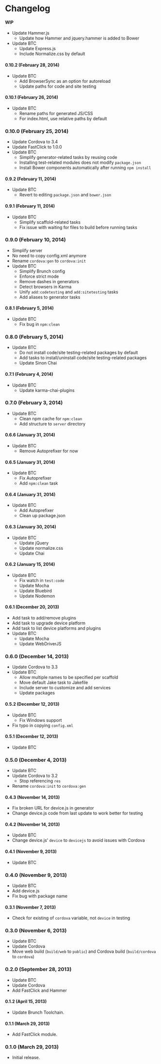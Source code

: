 # Changelog

#### WIP
- Update Hammer.js
  - Update how Hammer and jquery.hammer is added to Bower
- Update BTC
  - Update Express.js
  - Include Normalize.css by default

#### 0.10.2 (February 28, 2014)
- Update BTC
  - Add BrowserSync as an option for autoreload
  - Update paths for code and site testing

#### 0.10.1 (February 26, 2014)
- Update BTC
  - Rename paths for generated JS/CSS
  - For index.html, use relative paths by default

### 0.10.0 (February 25, 2014)
- Update Cordova to 3.4
- Update FastClick to 1.0.0
- Update BTC
  - Simplify generator-related tasks by reusing code
  - Installing test-related modules does not modify `package.json`
  - Install Bower components automatically after running `npm install`

#### 0.9.2 (February 11, 2014)
- Update BTC
  - Revert to editing `package.json` and `bower.json`

#### 0.9.1 (February 11, 2014)
- Update BTC
  - Simplify scaffold-related tasks
  - Fix issue with waiting for files to build before running tasks

### 0.9.0 (February 10, 2014)
- Simplify server
- No need to copy config.xml anymore
- Rename `cordova:gen` to `cordova:init`
- Update BTC
  - Simplify Brunch config
  - Enforce strict mode
  - Remove dashes in generators
  - Detect browsers in Karma
  - Unify `add:codetesting` and `add:sitetesting` tasks
  - Add aliases to generator tasks

#### 0.8.1 (February 5, 2014)
- Update BTC
  - Fix bug in `npm:clean`

### 0.8.0 (February 5, 2014)
- Update BTC
  - Do not install code/site testing-related packages by default
  - Add tasks to install/uninstall code/site testing-related packages
  - Update Sinon Chai

#### 0.7.1 (February 4, 2014)
- Update BTC
  - Update karma-chai-plugins

### 0.7.0 (February 3, 2014)
- Update BTC
  - Clean npm cache for `npm:clean`
  - Add structure to `server` directory

#### 0.6.6 (January 31, 2014)
- Update BTC
  - Remove Autoprefixer for now

#### 0.6.5 (January 31, 2014)
- Update BTC
  - Fix Autoprefixer
  - Add `npm:clean` task

#### 0.6.4 (January 31, 2014)
- Update BTC
  - Add Autoprefixer
  - Clean up package.json

#### 0.6.3 (January 30, 2014)
- Update BTC
  - Update jQuery
  - Update normalize.css
  - Update Chai

#### 0.6.2 (January 15, 2014)
- Update BTC
  - Fix watch in `test:code`
  - Update Mocha
  - Update Bluebird
  - Update Nodemon

#### 0.6.1 (December 20, 2013)
- Add task to add/remove plugins
- Add task to upgrade device platform
- Add task to list device platforms and plugins
- Update BTC
  - Update Mocha
  - Update WebDriverJS

### 0.6.0 (December 14, 2013)
- Update Cordova to 3.3
- Update BTC
  - Allow multiple names to be specified per scaffold
  - Move default Jake task to Jakefile
  - Include server to customize and add services
  - Update packages

#### 0.5.2 (December 12, 2013)
- Update BTC
  - Fix Windows support
- Fix typo in copying `config.xml`

#### 0.5.1 (December 12, 2013)
- Update BTC

### 0.5.0 (December 4, 2013)
- Update BTC
- Update Cordova to 3.2
  - Stop referencing `res`
- Rename `cordova:init` to `cordova:gen`

#### 0.4.3 (November 14, 2013)
- Fix broken URL for device.js in generator
- Change device.js code from last update to work better for testing

#### 0.4.2 (November 14, 2013)
- Update BTC
- Change device.js' `device` to `devicejs` to avoid issues with Cordova

#### 0.4.1 (November 9, 2013)
- Update BTC

### 0.4.0 (November 9, 2013)
- Update BTC
- Add device.js
- Fix bug with package name

#### 0.3.1 (November 7, 2013)
- Check for existing of `cordova` variable, not `device` in testing

### 0.3.0 (November 6, 2013)
- Update BTC
- Update Cordova
- Move web build (`build/web` to `public`) and Cordova build (`build/cordova` to `cordova`)

### 0.2.0 (September 28, 2013)
- Update BTC
- Update Cordova
- Add FastClick and Hammer

#### 0.1.2 (April 15, 2013)
- Update Brunch Toolchain.

#### 0.1.1 (March 29, 2013)
- Add FastClick module.

### 0.1.0 (March 29, 2013)
- Initial release.
